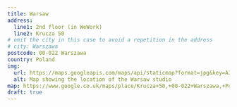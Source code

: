 ```yaml
---
title: Warsaw
address:
  line1: 2nd floor (in WeWork)
  line2: Krucza 50
# omit the city in this case to avoid a repetition in the address
# city: Warszawa
postcode: 00-022 Warszawa
country: Poland
img: 
  url: https://maps.googleapis.com/maps/api/staticmap?format=jpg&key=AIzaSyAa-P3u_B9zTs_DJ_dXRK5og7r3_n7vlT0&maptype=roadmap&scale=2&size=425x300&markers=52.231614,21.016589&zoom=15
  alt: Map showing the location of the Warsaw studio
map: https://www.google.co.uk/maps/place/Krucza+50,+00-022+Warszawa,+Poland/@52.231611,21.0160202,18.66z/data=!4m5!3m4!1s0x471eccf40f6d0cd1:0x6c455009318c5e95!8m2!3d52.2315259!4d21.016595
draft: true
---
```


